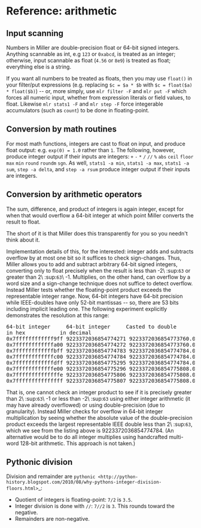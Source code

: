 <!---  PLEASE DO NOT EDIT DIRECTLY. EDIT THE .md.in FILE PLEASE. --->
# Reference: arithmetic

## Input scanning

Numbers in Miller are double-precision float or 64-bit signed integers. Anything scannable as int, e.g ``123`` or ``0xabcd``, is treated as an integer; otherwise, input scannable as float (``4.56`` or ``8e9``) is treated as float; everything else is a string.

If you want all numbers to be treated as floats, then you may use ``float()`` in your filter/put expressions (e.g. replacing ``$c = $a * $b`` with ``$c = float($a) * float($b)``) -- or, more simply, use ``mlr filter -F`` and ``mlr put -F`` which forces all numeric input, whether from expression literals or field values, to float. Likewise ``mlr stats1 -F`` and ``mlr step -F`` force integerable accumulators (such as ``count``) to be done in floating-point.

## Conversion by math routines

For most math functions, integers are cast to float on input, and produce float output: e.g. ``exp(0) = 1.0`` rather than ``1``.  The following, however, produce integer output if their inputs are integers: ``+`` ``-`` ``*`` ``/`` ``//`` ``%`` ``abs`` ``ceil`` ``floor`` ``max`` ``min`` ``round`` ``roundm`` ``sgn``. As well, ``stats1 -a min``, ``stats1 -a max``, ``stats1 -a sum``, ``step -a delta``, and ``step -a rsum`` produce integer output if their inputs are integers.

## Conversion by arithmetic operators

The sum, difference, and product of integers is again integer, except for when that would overflow a 64-bit integer at which point Miller converts the result to float.

The short of it is that Miller does this transparently for you so you needn't think about it.

Implementation details of this, for the interested: integer adds and subtracts overflow by at most one bit so it suffices to check sign-changes. Thus, Miller allows you to add and subtract arbitrary 64-bit signed integers, converting only to float precisely when the result is less than -2\ :sup:`63` or greater than 2\ :sup:`63`\ -1.  Multiplies, on the other hand, can overflow by a word size and a sign-change technique does not suffice to detect overflow. Instead Miller tests whether the floating-point product exceeds the representable integer range. Now, 64-bit integers have 64-bit precision while IEEE-doubles have only 52-bit mantissas -- so, there are 53 bits including implicit leading one.  The following experiment explicitly demonstrates the resolution at this range:

<pre>
64-bit integer     64-bit integer     Casted to double           Back to 64-bit
in hex           in decimal                                    integer
0x7ffffffffffff9ff 9223372036854774271 9223372036854773760.000000 0x7ffffffffffff800
0x7ffffffffffffa00 9223372036854774272 9223372036854773760.000000 0x7ffffffffffff800
0x7ffffffffffffbff 9223372036854774783 9223372036854774784.000000 0x7ffffffffffffc00
0x7ffffffffffffc00 9223372036854774784 9223372036854774784.000000 0x7ffffffffffffc00
0x7ffffffffffffdff 9223372036854775295 9223372036854774784.000000 0x7ffffffffffffc00
0x7ffffffffffffe00 9223372036854775296 9223372036854775808.000000 0x8000000000000000
0x7ffffffffffffffe 9223372036854775806 9223372036854775808.000000 0x8000000000000000
0x7fffffffffffffff 9223372036854775807 9223372036854775808.000000 0x8000000000000000
</pre>

That is, one cannot check an integer product to see if it is precisely greater than 2\ :sup:`63`\ -1 or less than -2\ :sup:`63` using either integer arithmetic (it may have already overflowed) or using double-precision (due to granularity).  Instead Miller checks for overflow in 64-bit integer multiplication by seeing whether the absolute value of the double-precision product exceeds the largest representable IEEE double less than 2\ :sup:`63`, which we see from the listing above is 9223372036854774784. (An alternative would be to do all integer multiplies using handcrafted multi-word 128-bit arithmetic.  This approach is not taken.)

## Pythonic division

Division and remainder are `pythonic <http://python-history.blogspot.com/2010/08/why-pythons-integer-division-floors.html>`_:

* Quotient of integers is floating-point: ``7/2`` is ``3.5``.
* Integer division is done with ``//``: ``7//2`` is ``3``.  This rounds toward the negative.
* Remainders are non-negative.
